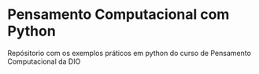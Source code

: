 # Pensamento Computacional com Python

Repósitorio com os exemplos práticos em python do curso
de Pensamento Computacional da DIO
